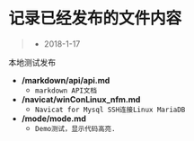 # 记录已经发布的文件内容



>  * 2018-1-17

本地测试发布

* __/markdown/api/api.md__
    - `markdown API文档`
* __/navicat/winConLinux_nfm.md__
    - `Navicat for Mysql SSH连接Linux MariaDB`
* __/mode/mode.md__
    - `Demo测试，显示代码高亮.`
